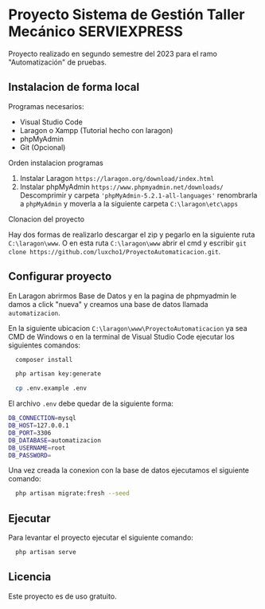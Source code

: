 
# Proyecto Sistema de Gestión Taller Mecánico SERVIEXPRESS

Proyecto realizado en segundo semestre del 2023 para el ramo "Automatización" de pruebas.


## Instalacion de forma local
Programas necesarios:

- Visual Studio Code
- Laragon o Xampp (Tutorial hecho con laragon)
- phpMyAdmin
- Git (Opcional)

Orden instalacion programas

   1. Instalar Laragon `https://laragon.org/download/index.html`
2. Instalar phpMyAdmin `https://www.phpmyadmin.net/downloads/`
Descomprimir y carpeta `'phpMyAdmin-5.2.1-all-languages'` renombrarla a `phpMyAdmin` y moverla a la siguiente carpeta `C:\laragon\etc\apps`

Clonacion del proyecto

Hay dos formas de realizarlo descargar el zip y pegarlo en la siguiente ruta `C:\laragon\www`.
O en esta ruta `C:\laragon\www` abrir el cmd y escribir `git clone https://github.com/luxcho1/ProyectoAutomaticacion.git`.
## Configurar proyecto
En Laragon abrirmos Base de Datos y en la pagina de phpmyadmin le damos a click "nueva" y creamos una base de datos llamada `automatizacion`.

En la siguiente ubicacion `C:\laragon\www\ProyectoAutomaticacion` ya sea CMD de Windows o en la terminal de Visual Studio Code ejecutar los siguientes comandos:
```bash
  composer install
```
```bash
  php artisan key:generate
```
```bash
  cp .env.example .env
```

El archivo `.env` debe quedar de la siguiente forma:
```bash
DB_CONNECTION=mysql
DB_HOST=127.0.0.1
DB_PORT=3306
DB_DATABASE=automatizacion
DB_USERNAME=root
DB_PASSWORD=
```
Una vez creada la conexion con la base de datos ejecutamos el siguiente comando: 
```bash
  php artisan migrate:fresh --seed
```
## Ejecutar

Para levantar el proyecto ejecutar el siguiente comando:

```bash
  php artisan serve
```


## Licencia

Este proyecto es de uso gratuito.

